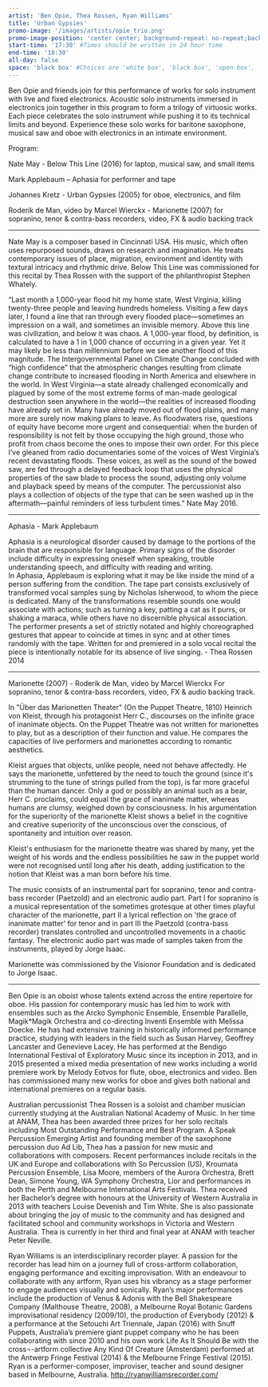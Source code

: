 ```yaml
---
artist: 'Ben Opie, Thea Rossen, Ryan Williams'
title: 'Urban Gypsies'
promo-image: '/images/artists/opie_trio.png'
promo-image-position: 'center center; background-repeat: no-repeat;background-size: contain' # need a better responsive solution
start-time: '17:30' #Times should be written in 24 hour time
end-time: '18:30'
all-day: false
space: 'black box' #Choices are 'white box', 'black box', 'open box', 'grounds'
---
```

<!-- Description -->
Ben Opie and friends join for this performance of works for solo instrument with live and fixed electronics. Acoustic solo instruments immersed in electronics join together in this program to form a trilogy of virtuosic works. Each piece celebrates the solo instrument while pushing it to its technical limits and beyond. Experience these solo works for baritone saxophone, musical saw and oboe with electronics in an intimate environment.

Program:

Nate May - Below This Line (2016) for laptop, musical saw, and small items

Mark Applebaum – Aphasia for performer and tape

Johannes Kretz - Urban Gypsies (2005) for oboe, electronics, and film

Roderik de Man, video by Marcel Wierckx - Marionette (2007) for sopranino, tenor & contra-bass recorders, video, FX & audio backing track

---

Nate May is a composer based in Cincinnati USA. His music, which often uses repurposed sounds, draws on research and imagination. He treats contemporary issues of place, migration, environment and identity with textural intricacy and rhythmic drive. Below This Line was commissioned for this recital by Thea Rossen with the support of the philanthropist Stephen Whately.

“Last month a 1,000-year flood hit my home state, West Virginia, killing twenty-three people and leaving hundreds homeless. Visiting a few days later, I found a line that ran through every flooded place—sometimes an impression on a wall, and sometimes an invisible memory. Above this line was civilization, and below it was chaos. A 1,000-year flood, by definition, is calculated to have a 1 in 1,000 chance of occurring in a given year. Yet it may likely be less than millennium before we see another flood of this magnitude. The Intergovernmental Panel on Climate Change concluded with “high confidence” that the atmospheric changes resulting from climate change contribute to increased flooding in North America and elsewhere in the world. In West Virginia—a state already challenged economically and plagued by some of the most extreme forms of man-made geological destruction seen anywhere in the world—the realities of increased flooding have already set in. Many have already moved out of flood plains, and many more are surely now making plans to leave. As floodwaters rise, questions of equity have become more urgent and consequential: when the burden of responsibility is not felt by those occupying the high ground, those who profit from chaos become the ones to impose their own order.
For this piece I’ve gleaned from radio documentaries some of the voices of West Virginia’s recent devastating floods. These voices, as well as the sound of the bowed saw, are fed through a delayed feedback loop that uses the physical properties of the saw blade to process the sound, adjusting only volume and playback speed by means of the computer. The percussionist also plays a collection of objects of the type that can be seen washed up in the aftermath—painful reminders of less turbulent times.” Nate May 2016.

---

Aphasia - Mark Applebaum

Aphasia is a neurological disorder caused by damage to the portions of the brain that are responsible for language. Primary signs of the disorder include difficulty in expressing oneself when speaking, trouble understanding speech, and difficulty with reading and writing.
 
In Aphasia, Applebaum is exploring what it may be like inside the mind of a person suffering from the condition. The tape part consists exclusively of transformed vocal samples sung by Nicholas Isherwood, to whom the piece is dedicated. Many of the transformations resemble sounds one would associate with actions; such as turning a key, patting a cat as it purrs, or shaking a maraca, while others have no discernible physical association. The performer presents a set of strictly notated and highly choreographed gestures that appear to coincide at times in sync and at other times randomly with the tape. Written for and premiered in a solo vocal recital the piece is intentionally notable for its absence of live singing. - Thea Rossen 2014

---

Marionette (2007) - Roderik de Man, video by Marcel Wierckx
For sopranino, tenor & contra-bass recorders, video, FX & audio backing track.

In "Über das Marionetten Theater" (On the Puppet Theatre, 1810) Heinrich von Kleist, through his protagonist Herr C., discourses on the infinite grace of inanimate objects. On the Puppet Theatre was not written for marionettes to play, but as a description of their function and value. He compares the capacities of live performers and marionettes according to romantic aesthetics. 

Kleist argues that objects, unlike people, need not behave affectedly. He says the marionette, unfettered by the need to touch the ground (since it's strumming to the tune of strings pulled from the top), is far more graceful than the human dancer. Only a god or possibly an animal such as a bear, Herr C. proclaims, could equal the grace of inanimate matter, whereas humans are clumsy, weighed down by consciousness. In his argumentation for the superiority of the marionette Kleist shows a belief in the cognitive and creative superiority of the unconscious over the conscious, of spontaneity and intuition over reason.

Kleist's enthusiasm for the marionette theatre was shared by many, yet the weight of his words and the endless possibilities he saw in the puppet world were not recognised until long after his death, adding justification to the notion that Kleist was a man born before his time.

The music consists of an instrumental part for sopranino, tenor and contra-bass recorder (Paetzold) and an electronic audio part. Part I for sopranino is a musical representation of the sometimes grotesque at other times playful character of the marionette, part II a lyrical reflection on 'the grace of inanimate matter' for tenor and in part III the Paetzold (contra-bass recorder) translates controlled and uncontrolled movements in a chaotic fantasy. The electronic audio part was made of samples taken from the instruments, played by Jorge Isaac. 

Marionette was commissioned by the Visionor Foundation and is dedicated to Jorge Isaac.

---

<!-- Bio -->
Ben Opie is an oboist whose talents extend across the entire repertoire for oboe. His passion for contemporary music has led him to work with ensembles such as the Arcko Symphonic Ensemble, Ensemble Parallelle, Magik*Magik Orchestra and co-directing Inventi Ensemble with Melissa Doecke. He has had extensive training in historically informed performance practice, studying with leaders in the field such as Susan Harvey, Geoffrey Lancaster and Genevieve Lacey. He has performed at the Bendigo International Festival of Exploratory Music since its inception in 2013, and in 2015 presented a mixed media presentation of
new works including a world premiere work by Melody Eotvos for flute, oboe, electronics and video. Ben has commissioned many new works for oboe and gives both national and international premieres on a regular basis.

Australian percussionist Thea Rossen is a soloist and chamber musician currently studying at the Australian National Academy of Music. In her time at ANAM, Thea has been awarded three prizes for her solo recitals including Most Outstanding Performance and Best Program. A Speak Percussion Emerging Artist and founding member of the saxophone percussion duo Ad Lib, Thea has a passion for new music and collaborations with composers. Recent performances include recitals in the UK and Europe and collaborations with So Percussion (US), Kroumata Percussion Ensemble, Lisa Moore, members of the Aurora Orchestra, Brett Dean, Simone Young, WA Symphony Orchestra, Lior and performances in both the Perth and Melbourne International Arts Festivals. Thea received her Bachelor’s degree with honours at the University of Western Australia in 2013 with teachers Louise Devenish and Tim White. She is also passionate about bringing the joy of music to the community and has designed and facilitated school and community workshops in Victoria and Western Australia. Thea is currently in her third and final year at ANAM with teacher Peter Neville.

Ryan Williams is an interdisciplinary recorder player. A passion for the recorder has lead him on a journey full of cross-artform collaboration, engaging performance and exciting improvisation. With an endeavour to collaborate with any artform, Ryan uses his vibrancy as a stage performer to engage audiences visually and sonically.
Ryan’s major performances include the production of Venus & Adonis with the Bell Shakespeare Company (Malthouse Theatre, 2008), a Melbourne Royal Botanic Gardens improvisational residency (2009/10), the production of Everybody (2012) & a performance at the Setouchi Art Triennale, Japan (2016) with Snuff Puppets, Australia’s premiere giant puppet company who he has been collaborating with since 2010 and his own work Life As It Should Be with the cross¬-artform collective Any Kind Of Creature (Amsterdam) performed at the Antwerp Fringe Festival (2014) & the Melbourne Fringe Festival (2015).
Ryan is a performer-composer, improviser, teacher and sound designer based in Melbourne, Australia.
http://ryanwilliamsrecorder.com/
